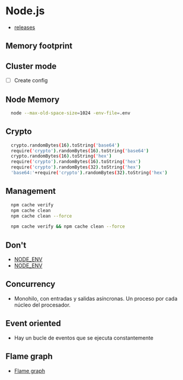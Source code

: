 # Node.js

- [releases](https://nodejs.org/en/download/releases/)

## Memory footprint

## Cluster mode

- [ ] Create config

## Node Memory

```sh
  node --max-old-space-size=1024 -env-file=.env
```

## Crypto

```sh
  crypto.randomBytes(16).toString('base64')
  require('crypto').randomBytes(16).toString('base64')
  crypto.randomBytes(16).toString('hex')
  require('crypto').randomBytes(16).toString('hex')
  require('crypto').randomBytes(32).toString('hex')
  'base64:'+require('crypto').randomBytes(32).toString('hex')
```

## Management

```sh 
  npm cache verify
  npm cache clean
  npm cache clean --force

  npm cache verify && npm cache clean --force
```

## Don't 

- [NODE_ENV](https://glebbahmutov.com/blog/do-not-use-node-env-for-staging/)
- [NODE_ENV](https://seanconnolly.dev/dont-be-fooled-by-node-env)

## Concurrency

- Monohilo, con entradas y salidas asíncronas. Un proceso por cada núcleo del procesador.

## Event oriented

- Hay un bucle de eventos que se ejecuta constantemente

## Flame graph

- [Flame graph](https://github.com/davidmarkclements/0x)
